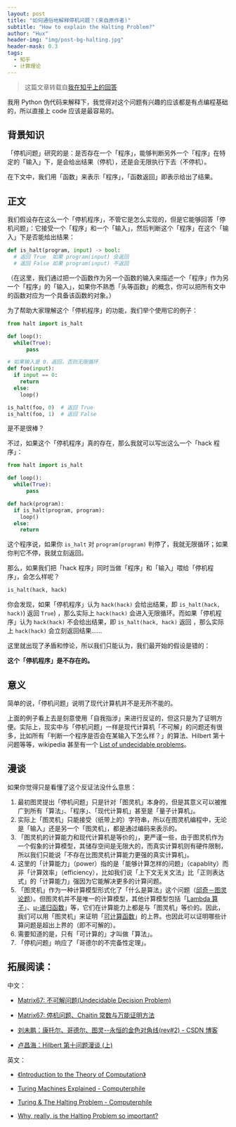 ```yaml
---
layout: post
title: "如何通俗地解释停机问题？(来自原作者)"
subtitle: "How to explain the Halting Problem?"
author: "Hux"
header-img: "img/post-bg-halting.jpg"
header-mask: 0.3
tags:
  - 知乎
  - 计算理论
---
```


> 这篇文章转载自[我在知乎上的回答]( https://www.zhihu.com/question/20081359/answer/275107187)

我用 Python 伪代码来解释下，我觉得对这个问题有兴趣的应该都是有点编程基础的，所以直接上 code 应该是最容易的。

## 背景知识

「停机问题」研究的是：是否存在一个「程序」，能够判断另外一个「程序」在特定的「输入」下，是会给出结果（停机），还是会无限执行下去（不停机）。

在下文中，我们用「函数」来表示「程序」，「函数返回」即表示给出了结果。

## 正文

我们假设存在这么一个「停机程序」，不管它是怎么实现的，但是它能够回答「停机问题」：它接受一个「程序」和一个「输入」，然后判断这个「程序」在这个「输入」下是否能给出结果：

```py
def is_halt(program, input) -> bool:
  # 返回 True  如果 program(input) 会返回
  # 返回 False 如果 program(input) 不返回
```

（在这里，我们通过把一个函数作为另一个函数的输入来描述一个「程序」作为另一个「程序」的「输入」，如果你不熟悉「头等函数」的概念，你可以把所有文中的函数对应为一个具备该函数的对象。）

为了帮助大家理解这个「停机程序」的功能，我们举个使用它的例子：

```py
from halt import is_halt

def loop():
  while(True):
      pass

# 如果输入是 0，返回，否则无限循环
def foo(input):
  if input == 0:
    return
  else:
    loop()

is_halt(foo, 0)  # 返回 True
is_halt(foo, 1)  # 返回 False
```

是不是很棒？

不过，如果这个「停机程序」真的存在，那么我就可以写出这么一个「hack 程序」：

```py
from halt import is_halt

def loop():
  while(True):
      pass

def hack(program):
  if is_halt(program, program):
    loop()
  else:
    return
```

这个程序说，如果你 `is_halt` 对 `program(program)` 判停了，我就无限循环；如果你判它不停，我就立刻返回。

那么，如果我们把「hack 程序」同时当做「程序」和「输入」喂给「停机程序」，会怎么样呢？

```py
is_halt(hack, hack)
```

你会发现，如果「停机程序」认为 `hack(hack)` 会给出结果，即 `is_halt(hack, hack)`) 返回 `True`) ，那么实际上 `hack(hack)` 会进入无限循环。而如果「停机程序」认为 `hack(hack)` 不会给出结果，即 `is_halt(hack, hack)` 返回 ，那么实际上 `hack(hack)` 会立刻返回结果……

这里就出现了矛盾和悖论，所以我们只能认为，我们最开始的假设是错的：

**这个「停机程序」是不存在的。**

## 意义

简单的说，「停机问题」说明了现代计算机并不是无所不能的。

上面的例子看上去是刻意使用「自我指涉」来进行反证的，但这只是为了证明方便。实际上，现实中与「停机问题」一样是现代计算机「不可解」的问题还有很多，比如所有「判断一个程序是否会在某输入下怎么样？」的算法、Hilbert 第十问题等等，wikipedia 甚至有一个 [List of undecidable problems](https://link.zhihu.com/?target=https%3A//en.wikipedia.org/wiki/List_of_undecidable_problems)。

## 漫谈

如果你觉得只是看懂了这个反证法没什么意思：

1.  最初图灵提出「停机问题」只是针对「图灵机」本身的，但是其意义可以被推广到所有「算法」、「程序」、「现代计算机」甚至是「量子计算机」。
2.  实际上「图灵机」只能接受（纸带上的）字符串，所以在图灵机编程中，无论是「输入」还是另一个「图灵机」，都是通过编码来表示的。
3.  「图灵机的计算能力和现代计算机是等价的」，更严谨一些，由于图灵机作为一个假象的计算模型，其储存空间是无限大的，而真实计算机则有硬件限制，所以我们只能说「不存在比图灵机计算能力更强的真实计算机」。
4.  这里的「计算能力」（power）指的是「能够计算怎样的问题」（capablity）而非「计算效率」（efficiency），比如我们说「上下文无关文法」比「正则表达式」的「计算能力」强因为它能解决更多的计算问题。
5.  「图灵机」作为一种计算模型形式化了「什么是算法」这个问题（[邱奇－图灵论题](https://link.zhihu.com/?target=https%3A//en.wikipedia.org/wiki/Church%25E2%2580%2593Turing_thesis)）。但图灵机并不是唯一的计算模型，其他计算模型包括「[Lambda 算子](https://link.zhihu.com/?target=https%3A//en.wikipedia.org/wiki/Lambda_calculus)」、[μ-递归函数](https://link.zhihu.com/?target=https%3A//en.wikipedia.org/wiki/%25CE%259C-recursive_function)」等，它们在计算能力上都是与「图灵机」等价的。因此，我们可以用「图灵机」来证明「[可计算函数](https://link.zhihu.com/?target=https%3A//en.wikipedia.org/wiki/Computable_function)」的上界。也因此可以证明哪些计算问题是超出上界的（即不可解的）。
6.  需要知道的是，只有「可计算的」才叫做「算法」。
7.  「停机问题」响应了「哥德尔的不完备性定理」。

## 拓展阅读：

中文：

- [Matrix67: 不可解问题(Undecidable Decision Problem)](https://link.zhihu.com/?target=http%3A//www.matrix67.com/blog/archives/55)

- [Matrix67: 停机问题、Chaitin 常数与万能证明方法](https://link.zhihu.com/?target=http%3A//www.matrix67.com/blog/archives/901)

- [刘未鹏：康托尔、哥德尔、图灵--永恒的金色对角线(rev#2) - CSDN 博客](https://link.zhihu.com/?target=http%3A//blog.csdn.net/pongba/article/details/1336028)

- [卢昌海：Hilbert 第十问题漫谈 (上)](https://link.zhihu.com/?target=http%3A//www.changhai.org/articles/science/mathematics/hilbert10/1.php)

英文：

- [《Introduction to the Theory of Computation》](https://link.zhihu.com/?target=https%3A//en.wikipedia.org/wiki/Introduction_to_the_Theory_of_Computation)

- [Turing Machines Explained - Computerphile](https://link.zhihu.com/?target=https%3A//www.youtube.com/watch%3Fv%3DdNRDvLACg5Q)

- [Turing & The Halting Problem - Computerphile](https://link.zhihu.com/?target=https%3A//www.youtube.com/watch%3Fv%3DmacM_MtS_w4%26t%3D29s)

- [Why, really, is the Halting Problem so important?](https://link.zhihu.com/?target=https%3A//cs.stackexchange.com/questions/32845/why-really-is-the-halting-problem-so-important)
